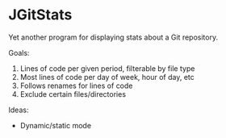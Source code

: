 # JGitStats

Yet another program for displaying stats about a Git repository.

Goals:

1. Lines of code per given period, filterable by file type
2. Most lines of code per day of week, hour of day, etc
3. Follows renames for lines of code
4. Exclude certain files/directories

Ideas:

* Dynamic/static mode
